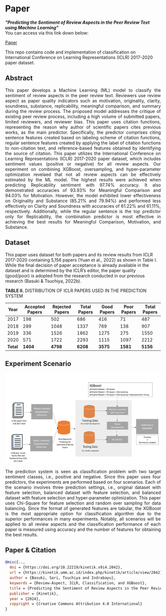 # Paper
***"Predicting the Sentiment of Review Aspects in the Peer Review Text using Machine Learning"*** <br>
You can access via this link down below:<br>

[Paper](#)


This repo contains code and implementation of classification on International Conference on Learning Representations (ICLR) 2017-2020 paper dataset.

## Abstract
<p align="justify"> This paper develops a Machine Learning (ML) model to classify the sentiment of review aspects in the peer review text. Reviewers use review aspect as paper quality indicators such as motivation, originality, clarity, soundness, substance, replicability, meaningful comparison, and summary during the review process. The proposed model addresses the critique of existing peer review process, including a high volume of submitted papers, limited reviewers, and reviewer bias. This paper uses citation functions, representing the reason why author of scientific papers cites previous works, as the main predictor. Specifically, the predictor comprises citing sentence features created based on labeling scheme of citation functions, regular sentence features created by applying the label of citation functions to non-citation text, and reference-based features obtained by identifying the source of citation. This paper utilizes the International Conference on Learning Representations (ICLR) 2017-2020 paper dataset, which includes sentiment values (positive or negative) for all review aspects. Our experiment on combining XGBoost, oversampling, and hyper-parameter optimization revelaed that not all review aspects can be effectively estimated by the ML model. The highest results were achieved when predicting Replicability sentiment with 97.74% accuracy. It also demonstrated accuracies of 93.93% for Meaningful Comparison and 94.03% for Motivation. However, the model exhibited lower effectiveness on Originality and Substance (85.21% and 79.94%) and performed less effectively on Clarity and Soundness with accuracies of 61.22% and 61.11%, respectively. Additionally, while the regular sentence is the top predictor only for Replicability, the combination predictor is most effective in achieving the best results for Meaningful Comparison, Motivation, and Substance.</p>

## Dataset
<p align="justiify">This paper uses dataset for both papers and its review results from ICLR 2017-2020 containing 5,156 papers (Yuan et al., 2022) as shown in Table I. While the final decision of paper acceptance is already available in the dataset and is determined by the ICLR’s editor, the paper quality (good/poor) is adopted from the research conducted in our previous research (Basuki & Tsuchiya, 2022b).</p>

**TABLE II.** DISTRIBUTION OF ICLR PAPERS USED IN THE PREDICTION SYSTEM

<p align="center"></p>

| Year | Accepted Papers | Rejected Papers | Total Papers | Good Papers | Poor Papers | Total Papers |
|---|---|---|---|---|---|---|
| 2017 | 198 | 502 | 686 | 416 | 71 | 487 |
| 2018 | 289 | 1048 | 1337 | 769 | 138 | 907 |
| 2019 | 336 | 1526 | 1862 | 1275 | 275 | 1550 |
| 2020 | 571 | 1722 | 2293 | 1115 | 1097 | 2212 |
| **Total** | **1404** | **4798** | **6208** | **3575** | **1581** | **5156** |

## Experiment Scenario
<p align="center">
    <img src="architecture.png" width="572" height="292" />
</p>
<p align="justify">The prediction system is seen as classification problem with two target sentiment classes, i.e., positive and negative. Since this paper uses four predictors, the experiments are performed based on four scenarios. Each of the scenario involves three prediction settings, i.e., original dataset with feature selection, balanced dataset with feature selection, and balanced dataset with feature selection and hyper-parameter optimization. This paper uses Chi-Square for feature selection and random over sampling for data balancing. Since the format of generated features are tabular, the XGBoost is the most appropriate option for classification algorithm due to the superior performances in many experiments. Notably, all scenarios will be applied to all review aspects and the classification performance of each paper is measured using accuracy and the number of features for obtaining the best results.</p>

## Paper & Citation


```bibtex
@misc{..,
  doi = {https://doi.org/10.22219/kinetik.v9i4.2042},
  url = {https://kinetik.umm.ac.id/index.php/kinetik/article/view/2042},
  author = {Basuki, Sari, Tsuchiya and Indrabayu},
  keywords = {Review-Aspect, ICLR, Classification, and XGBoost},
  title = {Predicting the Sentiment of Review Aspects in the Peer Review Text using Machine Learning},
  publisher = {Kinetik},
  year = {2024},
  copyright = {Creative Commons Attribution 4.0 International}
}
```
